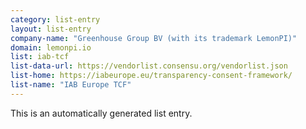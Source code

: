 ```yaml
---
category: list-entry
layout: list-entry
company-name: "Greenhouse Group BV (with its trademark LemonPI)"
domain: lemonpi.io
list: iab-tcf
list-data-url: https://vendorlist.consensu.org/vendorlist.json
list-home: https://iabeurope.eu/transparency-consent-framework/
list-name: "IAB Europe TCF"
---
```


This is an automatically generated list entry.
